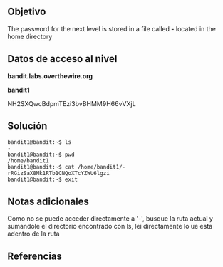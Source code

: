 ## Objetivo
The password for the next level is stored in a file called **-** located in the home directory

## Datos de acceso al nivel
**bandit.labs.overthewire.org**  

**bandit1**  

NH2SXQwcBdpmTEzi3bvBHMM9H66vVXjL

## Solución
```bash()
bandit1@bandit:~$ ls
-
bandit1@bandit:~$ pwd
/home/bandit1
bandit1@bandit:~$ cat /home/bandit1/-
rRGizSaX8Mk1RTb1CNQoXTcYZWU6lgzi
bandit1@bandit:~$ exit
```
## Notas adicionales
Como no se puede acceder directamente a '-', busque la ruta actual y sumandole el directorio encontrado con ls, lei directamente lo ue esta adentro de la ruta

## Referencias 

```
```